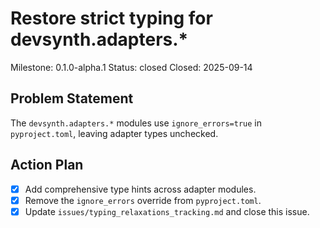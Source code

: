 # Restore strict typing for devsynth.adapters.*
Milestone: 0.1.0-alpha.1
Status: closed
Closed: 2025-09-14

## Problem Statement
The `devsynth.adapters.*` modules use `ignore_errors=true` in `pyproject.toml`, leaving adapter types unchecked.

## Action Plan
- [x] Add comprehensive type hints across adapter modules.
- [x] Remove the `ignore_errors` override from `pyproject.toml`.
- [x] Update `issues/typing_relaxations_tracking.md` and close this issue.

